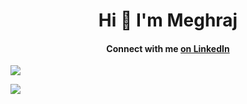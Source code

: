 <h1 align="center">Hi 👋 I'm Meghraj</h1>
<h4 align="center">Connect with me <a href="https://linkedin.com/in/m-goswami">on LinkedIn</a></h4>
<!-- <a href="https://linkedin.com/in/m-goswami" target="blank"><img align="center" src="https://raw.githubusercontent.com/rahuldkjain/github-profile-readme-generator/master/src/images/icons/Social/linked-in-alt.svg" alt="m-goswami" height="30" width="40" /></a> -->

<p><img src="https://github-readme-stats.vercel.app/api/top-langs?username=megz15&layout=donut&langs_count=5&theme=gotham"/></p>

<p><img src="https://github-readme-stats.vercel.app/api?username=megz15&theme=gotham&show_icons=true&rank_icon=github&custom_title=Github+Stats"/></p>
